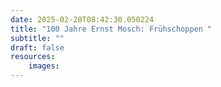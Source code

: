 ```yaml
---
date: 2025-02-20T08:42:30.050224
title: "100 Jahre Ernst Mosch: Frühschoppen "
subtitle: ""
draft: false
resources:
    images:
---
```



